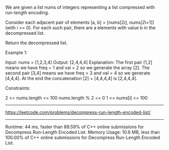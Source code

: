 We are given a list nums of integers representing a list compressed with run-length encoding.

Consider each adjacent pair of elements [a, b] = [nums[2*i], nums[2*i+1]] (with i >= 0).  For each such pair, there are a elements with value b in the decompressed list.

Return the decompressed list.

 

Example 1:

Input: nums = [1,2,3,4]
Output: [2,4,4,4]
Explanation: The first pair [1,2] means we have freq = 1 and val = 2 so we generate the array [2].
The second pair [3,4] means we have freq = 3 and val = 4 so we generate [4,4,4].
At the end the concatenation [2] + [4,4,4,4] is [2,4,4,4].
 

Constraints:

2 <= nums.length <= 100
nums.length % 2 == 0
1 <= nums[i] <= 100


---
https://leetcode.com/problems/decompress-run-length-encoded-list/

---
Runtime: 44 ms, faster than 89.59% of C++ online submissions for Decompress Run-Length Encoded List.
Memory Usage: 10.6 MB, less than 100.00% of C++ online submissions for Decompress Run-Length Encoded List.